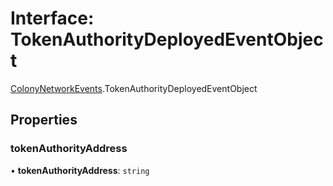 # Interface: TokenAuthorityDeployedEventObject

[ColonyNetworkEvents](../modules/ColonyNetworkEvents.md).TokenAuthorityDeployedEventObject

## Properties

### tokenAuthorityAddress

• **tokenAuthorityAddress**: `string`
